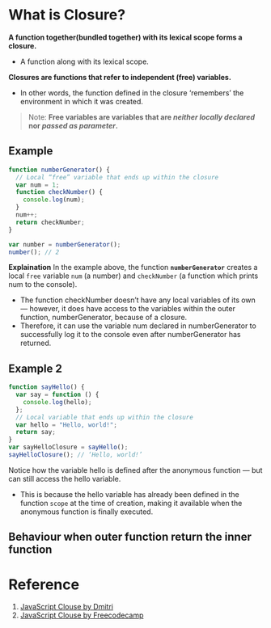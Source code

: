 # What is Closure?

**A function together(bundled together) with its lexical scope forms a closure.**

- A function along with its lexical scope.

**Closures are functions that refer to independent (free) variables.**

- In other words, the function defined in the closure ‘remembers’ the environment in which it was created.

> Note: **Free variables are variables that are _neither locally declared_ nor _passed as parameter_.**

## **Example**

```javascript
function numberGenerator() {
  // Local “free” variable that ends up within the closure
  var num = 1;
  function checkNumber() {
    console.log(num);
  }
  num++;
  return checkNumber;
}

var number = numberGenerator();
number(); // 2
```

**Explaination**
In the example above, the function **`numberGenerator`** creates a local `free` variable `num` (a number) and `checkNumber` (a function which prints num to the console).

- The function checkNumber doesn’t have any local variables of its own — however, it does have access to the variables within the outer function, numberGenerator, because of a closure.
- Therefore, it can use the variable num declared in numberGenerator to successfully log it to the console even after numberGenerator has returned.

## **Example 2**

```js
function sayHello() {
  var say = function () {
    console.log(hello);
  };
  // Local variable that ends up within the closure
  var hello = "Hello, world!";
  return say;
}
var sayHelloClosure = sayHello();
sayHelloClosure(); // ‘Hello, world!’
```

Notice how the variable hello is defined after the anonymous function — but can still access the hello variable.

- This is because the hello variable has already been defined in the function `scope` at the time of creation, making it available when the anonymous function is finally executed.

## Behaviour when outer function return the inner function

# Reference

1. [JavaScript Clouse by Dmitri](https://dmitripavlutin.com/javascript-closure/)
2. [JavaScript Clouse by Freecodecamp](hhttps://www.freecodecamp.org/news/lets-learn-javascript-closures-66feb44f6a44/)
